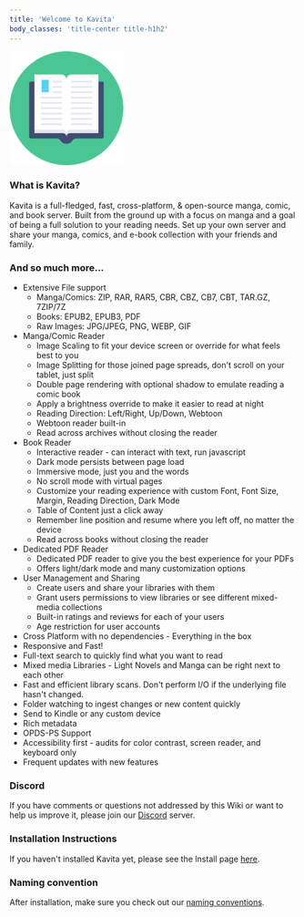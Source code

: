 ```yaml
---
title: 'Welcome to Kavita'
body_classes: 'title-center title-h1h2'
---
```


![kavita-logo3](kavita-logo3.png "kavita-logo3")
### What is Kavita?   

Kavita is a full-fledged, fast, cross-platform, & open-source manga, comic, and book server. Built from the ground up with a focus on manga and a goal of being a full solution to your reading needs. Set up your own server and share your manga, comics, and e-book collection with your friends and family.

### And so much more...

* Extensive File support
    * Manga/Comics: ZIP, RAR, RAR5, CBR, CBZ, CB7, CBT, TAR.GZ, 7ZIP/7Z
    * Books: EPUB2, EPUB3, PDF
    * Raw Images: JPG/JPEG, PNG, WEBP, GIF
* Manga/Comic Reader
    * Image Scaling to fit your device screen or override for what feels best to you
    * Image Splitting for those joined page spreads, don't scroll on your tablet, just split
    * Double page rendering with optional shadow to emulate reading a comic book
    * Apply a brightness override to make it easier to read at night
    * Reading Direction: Left/Right, Up/Down, Webtoon
    * Webtoon reader built-in
    * Read across archives without closing the reader
* Book Reader
    * Interactive reader - can interact with text, run javascript
    * Dark mode persists between page load
    * Immersive mode, just you and the words
    * No scroll mode with virtual pages
    * Customize your reading experience with custom Font, Font Size, Margin, Reading Direction, Dark Mode
    * Table of Content just a click away
    * Remember line position and resume where you left off, no matter the device
    * Read across books without closing the reader
* Dedicated PDF Reader
    * Dedicated PDF reader to give you the best experience for your PDFs
    * Offers light/dark mode and many customization options
* User Management and Sharing
    * Create users and share your libraries with them
    * Grant users permissions to view libraries or see different mixed-media collections
    * Built-in ratings and reviews for each of your users
    * Age restriction for user accounts 
*  Cross Platform with no dependencies - Everything in the box
* Responsive and Fast!
* Full-text search to quickly find what you want to read
* Mixed media Libraries - Light Novels and Manga can be right next to each other
* Fast and efficient library scans. Don't perform I/O if the underlying file hasn't changed.
* Folder watching to ingest changes or new content quickly
* Send to Kindle or any custom device
* Rich metadata
* OPDS-PS Support
* Accessibility first - audits for color contrast, screen reader, and keyboard only
* Frequent updates with new features

### Discord 
If you have comments or questions not addressed by this Wiki or want to help us improve it, please join our [Discord](https://discord.gg/b52wT37kt7) server.

### Installation Instructions

If you haven't installed Kavita yet, please see the Install page [here](https://wiki.kavitareader.com/install). 

### Naming convention
After installation, make sure you check out our [naming conventions](/guides/managing-your-files). 

